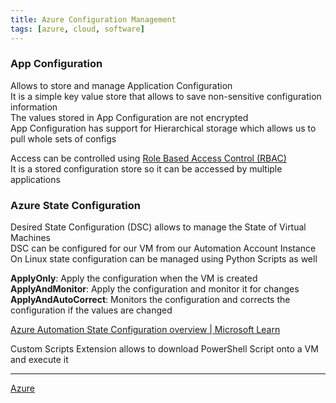 ```yaml
---
title: Azure Configuration Management
tags: [azure, cloud, software]
---
```


### App Configuration

Allows to store and manage Application Configuration  
It is a simple key value store that allows to save non-sensitive configuration information  
The values stored in App Configuration are not encrypted  
App Configuration has support for Hierarchical storage which allows us to pull whole sets of configs  

Access can be controlled using [Role Based Access Control (RBAC)](Azure%20Security%20Services/Role%20Based%20Access%20Control%20(RBAC).md)  
It is a stored configuration store so it can be accessed by multiple applications

### Azure State Configuration

Desired State Configuration (DSC) allows to manage the State of Virtual Machines  
DSC can be configured for our VM from our Automation Account Instance  
On Linux state configuration can be managed using Python Scripts as well   

**ApplyOnly**: Apply the configuration when the VM is created  
**ApplyAndMonitor**: Apply the configuration and monitor it for changes  
**ApplyAndAutoCorrect**: Monitors the configuration and corrects the configuration if the values are changed

[Azure Automation State Configuration overview | Microsoft Learn](https://learn.microsoft.com/en-us/azure/automation/automation-dsc-overview)

Custom Scripts Extension allows to download PowerShell Script onto a VM and execute it

---

[Azure](../Azure.md)